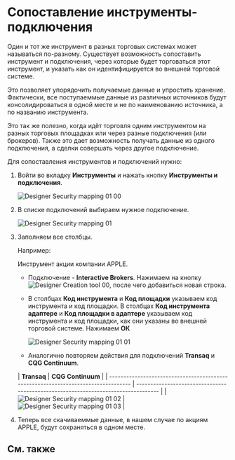 # Сопоставление инструменты\-подключения

Один и тот же инструмент в разных торговых системах может называться по\-разному. Существует возможность сопоставить инструмент и подключения, через которые будет торговаться этот инструмент, и указать как он идентифицируется во внешней торговой системе.

Это позволяет упорядочить получаемые данные и упростить хранение. Фактически, все поступаеммые данные из различных источников будут консолидироваться в одной месте и не по наименованию источника, а по названию инструмента.

Это так же полезно, когда идёт торговля одним инструментом на разных торговых площадках или через разные подключения (или брокеров). Также это дает возможность получать данные из одного подключения, а сделки совершать через другое подключение.

Для сопоставления инструментов и подключений нужно:

1. Войти во вкладку **Инструменты** и нажать кнопку **Инструменты и подключения**.

   ![Designer Security mapping 01 00](~/images/Designer_Security_mapping_01_00.png)
2. В списке подключений выбираем нужное подключение.

   ![Designer Security mapping 01](~/images/Designer_Security_mapping_01.png)
3. Заполняем все столбцы.

   Например:

   Инструмент акции компании APPLE.
   - Подключение \- **Interactive Brokers**. Нажимаем на кнопку ![Designer Creation tool 00](~/images/Designer_Creation_tool_00.png), после чего добавиться новая строка.
   - В столбцах **Код инструмента** и **Код площадки** указываем код инструмента и код площадки. В столбцах **Код инструмента адаптере** и **Код площадки в адаптере** указываем код инструмента и код площадки, как они указаны во внешней торговой системе. Нажимаем **ОК**

     ![Designer Security mapping 01 01](~/images/Designer_Security_mapping_01_01.png)
   - Аналогично повторяем действия для подключений **Transaq** и **CQG Continuum**. 

   | **Transaq**
                                                                      | **CQG Continuum**
                                                                |
   | ---------------------------------------------------------------------------------- | ---------------------------------------------------------------------------------- |
   | ![Designer Security mapping 01 02](~/images/Designer_Security_mapping_01_02.png)
 | ![Designer Security mapping 01 03](~/images/Designer_Security_mapping_01_03.png)
 |
4. Теперь все скачиваеммые данные, в нашем случае по акциям APPLE, будут сохраняться в одном месте. 

## См. также
